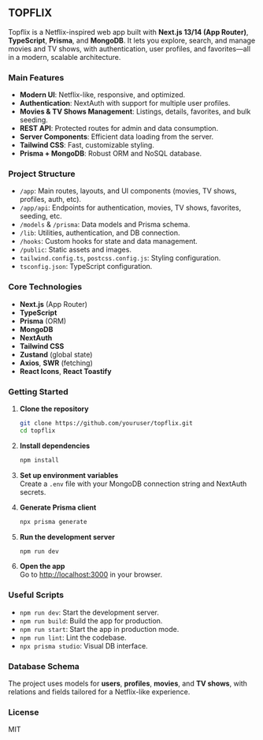 ## TOPFLIX

Topflix is a Netflix-inspired web app built with **Next.js 13/14 (App Router)**, **TypeScript**, **Prisma**, and **MongoDB**. It lets you explore, search, and manage movies and TV shows, with authentication, user profiles, and favorites—all in a modern, scalable architecture.

### Main Features

- **Modern UI**: Netflix-like, responsive, and optimized.
- **Authentication**: NextAuth with support for multiple user profiles.
- **Movies & TV Shows Management**: Listings, details, favorites, and bulk seeding.
- **REST API**: Protected routes for admin and data consumption.
- **Server Components**: Efficient data loading from the server.
- **Tailwind CSS**: Fast, customizable styling.
- **Prisma + MongoDB**: Robust ORM and NoSQL database.

### Project Structure

- `/app`: Main routes, layouts, and UI components (movies, TV shows, profiles, auth, etc).
- `/app/api`: Endpoints for authentication, movies, TV shows, favorites, seeding, etc.
- `/models` & `/prisma`: Data models and Prisma schema.
- `/lib`: Utilities, authentication, and DB connection.
- `/hooks`: Custom hooks for state and data management.
- `/public`: Static assets and images.
- `tailwind.config.ts`, `postcss.config.js`: Styling configuration.
- `tsconfig.json`: TypeScript configuration.

### Core Technologies

- **Next.js** (App Router)
- **TypeScript**
- **Prisma** (ORM)
- **MongoDB**
- **NextAuth**
- **Tailwind CSS**
- **Zustand** (global state)
- **Axios**, **SWR** (fetching)
- **React Icons**, **React Toastify**

### Getting Started

1. **Clone the repository**  
   ```bash
   git clone https://github.com/youruser/topflix.git
   cd topflix
   ```

2. **Install dependencies**  
   ```bash
   npm install
   ```

3. **Set up environment variables**  
   Create a `.env` file with your MongoDB connection string and NextAuth secrets.

4. **Generate Prisma client**  
   ```bash
   npx prisma generate
   ```

5. **Run the development server**  
   ```bash
   npm run dev
   ```

6. **Open the app**  
   Go to [http://localhost:3000](http://localhost:3000) in your browser.

### Useful Scripts

- `npm run dev`: Start the development server.
- `npm run build`: Build the app for production.
- `npm run start`: Start the app in production mode.
- `npm run lint`: Lint the codebase.
- `npx prisma studio`: Visual DB interface.

### Database Schema

The project uses models for **users**, **profiles**, **movies**, and **TV shows**, with relations and fields tailored for a Netflix-like experience.

### License

MIT